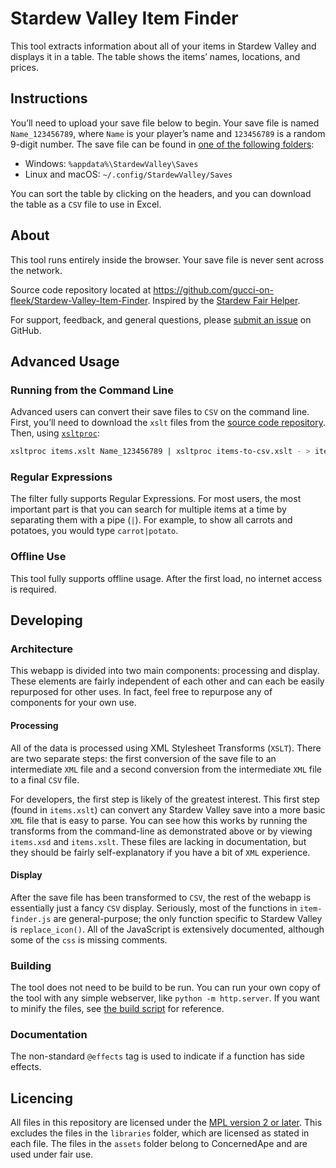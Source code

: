 Stardew Valley Item Finder
==========================

This tool extracts information about all of your items in Stardew Valley
and displays it in a table. The table shows the items’ names, locations,
and prices.

Instructions
------------

You’ll need to upload your save file below to begin. Your save file is
named `Name_123456789`, where `Name` is your player’s name and
`123456789` is a random 9-digit number. The save file can be found in [one of the following folders](https://stardewvalleywiki.com/Saves#Find_your_save_files):

-   Windows: `%appdata%\StardewValley\Saves`
-   Linux and macOS: `~/.config/StardewValley/Saves`

You can sort the table by clicking on the headers, and you can download
the table as a `CSV` file to use in Excel.

About
-----

This tool runs entirely inside the browser. Your save file is never sent
across the network.

Source code repository located at
<https://github.com/gucci-on-fleek/Stardew-Valley-Item-Finder>. Inspired
by the [Stardew Fair
Helper](https://mouseypounds.github.io/stardew-fair-helper/).

For support, feedback, and general questions, please [submit an issue](https://github.com/gucci-on-fleek/Stardew-Valley-Item-Finder/issues/new/choose) on GitHub.

Advanced Usage
--------------

### Running from the Command Line

Advanced users can convert their save files to `CSV` on the command
line. First, you’ll need to download the `xslt` files from the [source
code
repository](https://github.com/gucci-on-fleek/Stardew-Valley-Item-Finder).
Then, using [`xsltproc`](http://xmlsoft.org/XSLT/xsltproc.html):

```bash
xsltproc items.xslt Name_123456789 | xsltproc items-to-csv.xslt - > items.csv
```

### Regular Expressions

The filter fully supports Regular Expressions. For most users, the
most important part is that you can search for multiple items at a time
by separating them with a pipe (`|`). For example, to show all carrots
and potatoes, you would type `carrot|potato`.

### Offline Use

This tool fully supports offline usage. After the first load, no internet access is required.

Developing
----------

### Architecture
This webapp is divided into two main components: processing and display. These elements are fairly independent of each other and can each be easily repurposed for other uses. In fact, feel free to repurpose any of components for your own use.

#### Processing
All of the data is processed using XML Stylesheet Transforms (`XSLT`). There are two separate steps: the first conversion of the save file to an intermediate `XML` file and a second conversion from the intermediate `XML` file to a final `CSV` file. 

For developers, the first step is likely of the greatest interest. This first step (found in `items.xslt`) can convert any Stardew Valley save into a more basic `XML` file that is easy to parse. You can see how this works by running the transforms from the command-line as demonstrated above or by viewing `items.xsd` and `items.xslt`. These files are lacking in documentation, but they should be fairly self-explanatory if you have a bit of `XML` experience.

#### Display
After the save file has been transformed to `CSV`, the rest of the webapp is essentially just a fancy `CSV` display. Seriously, most of the functions in `item-finder.js` are general-purpose; the only function specific to Stardew Valley is `replace_icon()`. All of the JavaScript is extensively documented, although some of the `css` is missing comments.

### Building
The tool does not need to be build to be run. You can run your own copy of the tool with any simple webserver, like `python -m http.server`. If you want to minify the files, see [the build script](.github/workflows/pages-deploy.yaml) for reference.

### Documentation
The non-standard `@effects` tag is used to indicate if a function has side effects.

Licencing
---------

All files in this repository are licensed under the [MPL version 2 or later](https://www.mozilla.org/en-US/MPL/2.0/). This excludes the files in the `libraries` folder, which are licensed as stated in each file. The files in the `assets` folder belong to ConcernedApe and are used under fair use.
